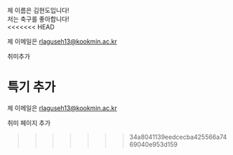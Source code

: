 제 이름은 김현도입니다!  
저는 축구를 좋아합니다!  
<<<<<<< HEAD

제 이메일은 rlaguseh13@kookmin.ac.kr

취미추가

특기 추가
=======
제 이메일은 rlaguseh13@kookmin.ac.kr

취미 페이지 추가
>>>>>>> 34a8041139eedcecba425566a7469040e953d159
